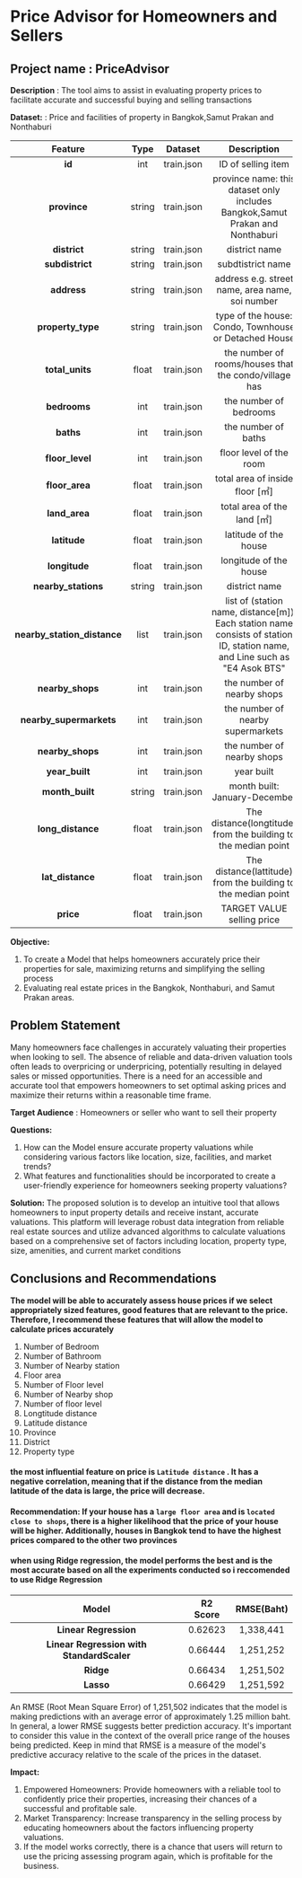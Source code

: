 # Price Advisor for Homeowners and Sellers
## Project name :  PriceAdvisor
**Description** : The tool aims to assist in evaluating property prices to facilitate accurate and successful buying and selling transactions

**Dataset:** : Price and facilities of property in Bangkok,Samut Prakan and Nonthaburi 

| Feature          | Type       | Dataset                               | Description                                      |
|:----------------:|:----------:|:-------------------------------------:|:------------------------------------------------:|
| **id**   | int | train.json | ID of selling item 
| **province** | string      | train.json | province name: this dataset only includes Bangkok,Samut Prakan and Nonthaburi|
| **district** | string | train.json | district name       |
| **subdistrict**      | string  |train.json            | subdtistrict name |
| **address**    | string     | train.json  | address e.g. street name, area name, soi number |
| **property_type** | string | train.json | type of the house: Condo, Townhouse or Detached House  |
| **total_units** | float | train.json | the number of rooms/houses that the condo/village has      |
| **bedrooms** |int| train.json | the number of bedrooms    |
| **baths** | int | train.json | the number of baths       |
| **floor_level** | int | train.json | floor level of the room  |
| **floor_area** | float | train.json | total area of inside floor [㎡]  |
| **land_area** | float | train.json | total area of the land [㎡]      |
| **latitude** | float | train.json | latitude of the house    |
| **longitude** |float | train.json | longitude of the house    |
| **nearby_stations** | string | train.json | district name       |
| **nearby_station_distance** | list | train.json | list of (station name, distance[m]). Each station name consists of station ID, station name, and Line such as "E4 Asok BTS"|
| **nearby_shops** | int| train.json | the number of nearby shops     |
| **nearby_supermarkets** | int| train.json | the number of nearby supermarkets    |
| **nearby_shops** | int| train.json | the number of nearby shops   |
| **year_built** | int| train.json | year built |
| **month_built** | string| train.json | month built: January-December |
| **long_distance** | float | train.json | The distance(longtitude) from the building to the median point |
| **lat_distance** | float | train.json | The distance(lattitude) from the building to the median point |
| **price** | float | train.json | TARGET VALUE selling price|

**Objective:**
1. To create a Model that helps homeowners accurately price their properties for sale, maximizing returns and simplifying the selling process
2. Evaluating real estate prices in the Bangkok, Nonthaburi, and Samut Prakan areas.
               

## Problem Statement
Many homeowners face challenges in accurately valuating their properties when looking to sell. The absence of reliable and data-driven valuation tools often leads to overpricing or underpricing, potentially resulting in delayed sales or missed opportunities. There is a need for an accessible and accurate tool that empowers homeowners to set optimal asking prices and maximize their returns within a reasonable time frame.

**Target Audience** : Homeowners or seller who want to sell their property

**Questions:**  
1. How can the Model ensure accurate property valuations while considering various factors like location, size, facilities, and market trends?
2. What features and functionalities should be incorporated to create a user-friendly experience for homeowners seeking property valuations?

**Solution:** The proposed solution is to develop an intuitive tool that allows homeowners to input property details and receive instant, accurate valuations. This platform will leverage robust data integration from reliable real estate sources and utilize advanced algorithms to calculate valuations based on a comprehensive set of factors including location, property type, size, amenities, and current market conditions

## Conclusions and Recommendations

**The model will be able to accurately assess house prices if we select appropriately sized features, good features that are relevant to the price. Therefore, I recommend these features that will allow the model to calculate prices accurately**
1. Number of Bedroom 
2. Number of Bathroom  
3. Number of Nearby station
4. Floor area 
5. Number of Floor level
6. Number of Nearby shop 
7. Number of floor level
8. Longtitude distance 
9. Latitude distance
10. Province
11. District
12. Property type 

#### the most influential feature on price is `Latitude distance` . It has a negative correlation, meaning that if the distance from the median latitude of the data is large, the price will decrease.

####  Recommendation: If your house has a `large floor area` and is `located close to shops`, there is a higher likelihood that the price of your house will be higher. Additionally, houses in Bangkok tend to have the highest prices compared to the other two provinces

#### when using Ridge regression, the model performs the best and is the most accurate based on all the experiments conducted so i reccomended to use Ridge Regression

| Model          | R2 Score      | RMSE(Baht)                     | 
|:----------------:|:----------:|:-------------------------------------:|
| **Linear Regression**   |0.62623 |  1,338,441 | 
| **Linear Regression with StandardScaler** | 0.66444     | 1,251,252| 
| **Ridge** | 0.66434| 1,251,502| 
| **Lasso**      | 0.66429 |1,251,592           | 

An RMSE (Root Mean Square Error) of 1,251,502 indicates that the model is making predictions with an average error of approximately 1.25 million baht. In general, a lower RMSE suggests better prediction accuracy. It's important to consider this value in the context of the overall price range of the houses being predicted. Keep in mind that RMSE is a measure of the model's predictive accuracy relative to the scale of the prices in the dataset.



**Impact:** 
1. Empowered Homeowners: Provide homeowners with a reliable tool to confidently price their properties, increasing their chances of a successful and profitable sale.
2. Market Transparency: Increase transparency in the selling process by educating homeowners about the factors influencing property valuations.
3. If the model works correctly, there is a chance that users will return to use the pricing assessing program again, which is profitable for the business.


